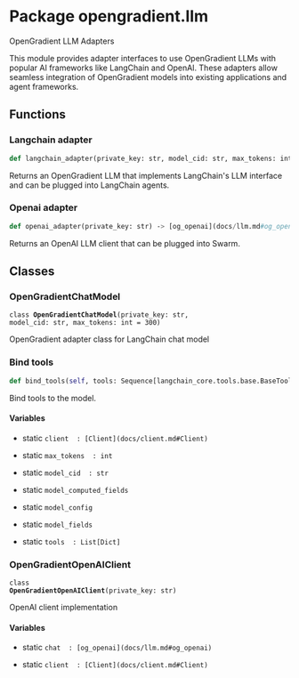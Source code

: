 # Package opengradient.llm

OpenGradient LLM Adapters

This module provides adapter interfaces to use OpenGradient LLMs with popular AI frameworks
like LangChain and OpenAI. These adapters allow seamless integration of OpenGradient models
into existing applications and agent frameworks.

## Functions

  

### Langchain adapter 

```python
def langchain_adapter(private_key: str, model_cid: str, max_tokens: int = 300) ‑> [og_langchain](docs/llm.md#og_langchain)
```

  

  
Returns an OpenGradient LLM that implements LangChain's LLM interface
and can be plugged into LangChain agents.
  

  

### Openai adapter 

```python
def openai_adapter(private_key: str) ‑> [og_openai](docs/llm.md#og_openai)
```

  

  
Returns an OpenAI LLM client that can be plugged into Swarm.
  

## Classes
    

###  OpenGradientChatModel

<code>class <b>OpenGradientChatModel</b>(private_key: str, model_cid: str, max_tokens: int = 300)</code>

  

  
OpenGradient adapter class for LangChain chat model
  

  

### Bind tools 

```python
def bind_tools(self, tools: Sequence[langchain_core.tools.base.BaseTool | Dict]) ‑> [og_langchain](docs/llm.md#og_langchain)
```

  

  
Bind tools to the model.
  

#### Variables

  
    
* static `client  : [Client](docs/client.md#Client)`
    
* static `max_tokens  : int`
    
* static `model_cid  : str`
    
* static `model_computed_fields`
    
* static `model_config`
    
* static `model_fields`
    
* static `tools  : List[Dict]`

      
    

###  OpenGradientOpenAIClient

<code>class <b>OpenGradientOpenAIClient</b>(private_key: str)</code>

  

  
OpenAI client implementation
  

#### Variables

  
    
* static `chat  : [og_openai](docs/llm.md#og_openai)`
    
* static `client  : [Client](docs/client.md#Client)`